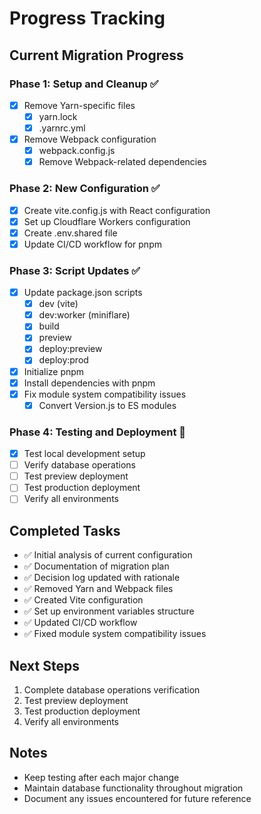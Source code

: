 # Progress Tracking

## Current Migration Progress

### Phase 1: Setup and Cleanup ✅
- [x] Remove Yarn-specific files
  - [x] yarn.lock
  - [x] .yarnrc.yml
- [x] Remove Webpack configuration
  - [x] webpack.config.js
  - [x] Remove Webpack-related dependencies

### Phase 2: New Configuration ✅
- [x] Create vite.config.js with React configuration
- [x] Set up Cloudflare Workers configuration
- [x] Create .env.shared file
- [x] Update CI/CD workflow for pnpm

### Phase 3: Script Updates ✅
- [x] Update package.json scripts
  - [x] dev (vite)
  - [x] dev:worker (miniflare)
  - [x] build
  - [x] preview
  - [x] deploy:preview
  - [x] deploy:prod
- [x] Initialize pnpm
- [x] Install dependencies with pnpm
- [x] Fix module system compatibility issues
  - [x] Convert Version.js to ES modules

### Phase 4: Testing and Deployment 🔄
- [x] Test local development setup
- [ ] Verify database operations
- [ ] Test preview deployment
- [ ] Test production deployment
- [ ] Verify all environments

## Completed Tasks
- ✅ Initial analysis of current configuration
- ✅ Documentation of migration plan
- ✅ Decision log updated with rationale
- ✅ Removed Yarn and Webpack files
- ✅ Created Vite configuration
- ✅ Set up environment variables structure
- ✅ Updated CI/CD workflow
- ✅ Fixed module system compatibility issues

## Next Steps
1. Complete database operations verification
2. Test preview deployment
3. Test production deployment
4. Verify all environments

## Notes
- Keep testing after each major change
- Maintain database functionality throughout migration
- Document any issues encountered for future reference
